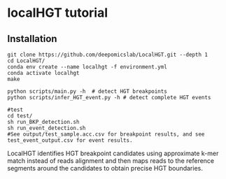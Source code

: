 # localHGT tutorial
## Installation
```
git clone https://github.com/deepomicslab/LocalHGT.git --depth 1
cd LocalHGT/
conda env create --name localhgt -f environment.yml
conda activate localhgt
make

python scripts/main.py -h  # detect HGT breakpoints
python scripts/infer_HGT_event.py -h # detect complete HGT events

#test
cd test/
sh run_BKP_detection.sh
sh run_event_detection.sh
#See output/test_sample.acc.csv for breakpoint results, and see test_event_output.csv for event results.
```

LocalHGT identifies HGT breakpoint candidates using approximate k-mer match instead of reads alignment and then maps reads to the reference segments around the candidates to obtain precise HGT boundaries.
